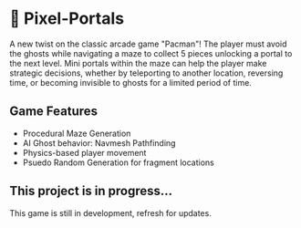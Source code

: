 # :space_invader: Pixel-Portals
 A new twist on the classic arcade game "Pacman"! The player must avoid the ghosts while navigating a maze to collect 5 pieces unlocking a portal to the next level. Mini portals within the maze can help the player make strategic decisions, whether by teleporting to another location, reversing time, or becoming invisible to ghosts for a limited period of time. 

## Game Features
- Procedural Maze Generation
- AI Ghost behavior: Navmesh Pathfinding
- Physics-based player movement
- Psuedo Random Generation for fragment locations

## This project is in progress... ##
This game is still in development, refresh for updates.
